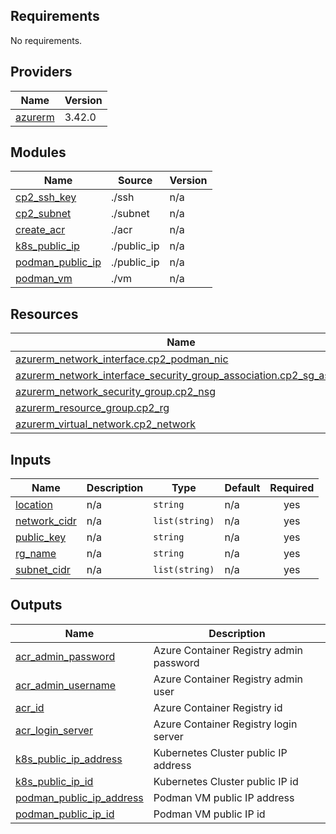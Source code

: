 <!-- BEGIN_TF_DOCS -->
## Requirements

No requirements.

## Providers

| Name | Version |
|------|---------|
| <a name="provider_azurerm"></a> [azurerm](#provider\_azurerm) | 3.42.0 |

## Modules

| Name | Source | Version |
|------|--------|---------|
| <a name="module_cp2_ssh_key"></a> [cp2\_ssh\_key](#module\_cp2\_ssh\_key) | ./ssh | n/a |
| <a name="module_cp2_subnet"></a> [cp2\_subnet](#module\_cp2\_subnet) | ./subnet | n/a |
| <a name="module_create_acr"></a> [create\_acr](#module\_create\_acr) | ./acr | n/a |
| <a name="module_k8s_public_ip"></a> [k8s\_public\_ip](#module\_k8s\_public\_ip) | ./public_ip | n/a |
| <a name="module_podman_public_ip"></a> [podman\_public\_ip](#module\_podman\_public\_ip) | ./public_ip | n/a |
| <a name="module_podman_vm"></a> [podman\_vm](#module\_podman\_vm) | ./vm | n/a |

## Resources

| Name | Type |
|------|------|
| [azurerm_network_interface.cp2_podman_nic](https://registry.terraform.io/providers/hashicorp/azurerm/latest/docs/resources/network_interface) | resource |
| [azurerm_network_interface_security_group_association.cp2_sg_assoc](https://registry.terraform.io/providers/hashicorp/azurerm/latest/docs/resources/network_interface_security_group_association) | resource |
| [azurerm_network_security_group.cp2_nsg](https://registry.terraform.io/providers/hashicorp/azurerm/latest/docs/resources/network_security_group) | resource |
| [azurerm_resource_group.cp2_rg](https://registry.terraform.io/providers/hashicorp/azurerm/latest/docs/resources/resource_group) | resource |
| [azurerm_virtual_network.cp2_network](https://registry.terraform.io/providers/hashicorp/azurerm/latest/docs/resources/virtual_network) | resource |

## Inputs

| Name | Description | Type | Default | Required |
|------|-------------|------|---------|:--------:|
| <a name="input_location"></a> [location](#input\_location) | n/a | `string` | n/a | yes |
| <a name="input_network_cidr"></a> [network\_cidr](#input\_network\_cidr) | n/a | `list(string)` | n/a | yes |
| <a name="input_public_key"></a> [public\_key](#input\_public\_key) | n/a | `string` | n/a | yes |
| <a name="input_rg_name"></a> [rg\_name](#input\_rg\_name) | n/a | `string` | n/a | yes |
| <a name="input_subnet_cidr"></a> [subnet\_cidr](#input\_subnet\_cidr) | n/a | `list(string)` | n/a | yes |

## Outputs

| Name | Description |
|------|-------------|
| <a name="output_acr_admin_password"></a> [acr\_admin\_password](#output\_acr\_admin\_password) | Azure Container Registry admin password |
| <a name="output_acr_admin_username"></a> [acr\_admin\_username](#output\_acr\_admin\_username) | Azure Container Registry admin user |
| <a name="output_acr_id"></a> [acr\_id](#output\_acr\_id) | Azure Container Registry id |
| <a name="output_acr_login_server"></a> [acr\_login\_server](#output\_acr\_login\_server) | Azure Container Registry login server |
| <a name="output_k8s_public_ip_address"></a> [k8s\_public\_ip\_address](#output\_k8s\_public\_ip\_address) | Kubernetes Cluster public IP address |
| <a name="output_k8s_public_ip_id"></a> [k8s\_public\_ip\_id](#output\_k8s\_public\_ip\_id) | Kubernetes Cluster public IP id |
| <a name="output_podman_public_ip_address"></a> [podman\_public\_ip\_address](#output\_podman\_public\_ip\_address) | Podman VM public IP address |
| <a name="output_podman_public_ip_id"></a> [podman\_public\_ip\_id](#output\_podman\_public\_ip\_id) | Podman VM public IP id |
<!-- END_TF_DOCS -->